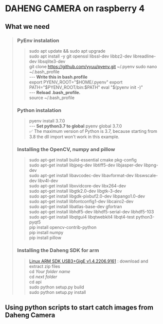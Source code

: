 # DAHENG CAMERA on raspberry 4
## **What we need**
>### PyEnv instalation
> >  sudo apt update && sudo apt upgrade    
> >  sudo apt install -y git openssl libssl-dev libbz2-dev libreadline-dev libsqlite3-dev    
> >  git clone https://github.com/yyuu/pyenv.git ~/.pyenv
> >  sudo nano ~/.bash_profile    
> > --- **Write this in bash.profile**    
> >  export PYENV_ROOT="$HOME/.pyenv"    
export PATH="$PYENV_ROOT/bin:$PATH"    
eval "$(pyenv init -)"    
> > --- **Reload .bash_profile.**    
> > source ~/.bash_profile    
>### Python instalation    
> > pyenv install 3.7.0    
> > --- **Set python3.7 to global** 
> > pyenv global 3.7.0      
> > :white_check_mark: The maximum version of Python is 3.7, because starting from 3.8 the dll import won't work in this example.    
>### Installing the OpenCV, numpy and pillow    
> > sudo apt-get install build-essential cmake pkg-config    
> > sudo apt-get install libjpeg-dev libtiff5-dev libjasper-dev libpng-dev    
> > sudo apt-get install libavcodec-dev libavformat-dev libswscale-dev libv4l-dev    
> > sudo apt-get install libxvidcore-dev libx264-dev    
> > sudo apt-get install libgtk2.0-dev libgtk-3-dev    
> > sudo apt-get install libgdk-pixbuf2.0-dev libpango1.0-dev    
> > sudo apt-get install libfontconfig1-dev libcairo2-dev    
> > sudo apt-get install libatlas-base-dev gfortran    
> > sudo apt-get install libhdf5-dev libhdf5-serial-dev libhdf5-103    
> > sudo apt-get install libqtgui4 libqtwebkit4 libqt4-test python3-pyqt5    
> > pip install opencv-contrib-python    
> > pip install numpy    
> > pip install pillow    
>### Installing the Daheng SDK for arm    
> >  [ Linux ARM SDK USB3+GigE v1.4.2206.9161](https://www.get-cameras.com/customerdownloads?submissionGuid=d07dff37-9898-4c4e-b892-5eec82915141) : download and extract zip files     
> >  cd _Your folder name_      
> >  cd _next folder_    
> >  cd api    
> >  sudo python setup.py build    
> >  sudo python setup.py install    
> >  
## **Using python scripts to start catch images from Daheng Camera**    

